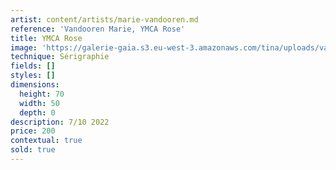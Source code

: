 ```yaml
---
artist: content/artists/marie-vandooren.md
reference: 'Vandooren Marie, YMCA Rose'
title: YMCA Rose
image: 'https://galerie-gaia.s3.eu-west-3.amazonaws.com/tina/uploads/vandooren-marie/galerie-gaia-marievandooren.ymca rose.2022.50x70 .jpg'
technique: Sérigraphie
fields: []
styles: []
dimensions:
  height: 70
  width: 50
  depth: 0
description: 7/10 2022
price: 200
contextual: true
sold: true
---
```


